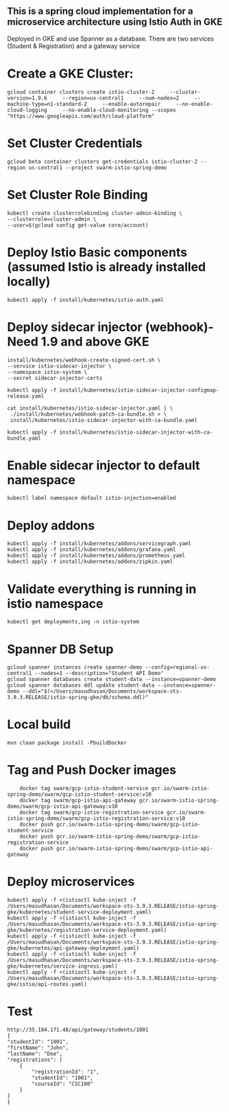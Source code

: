 ## This is a spring cloud implementation for a microservice architecture using Istio Auth in GKE
 Deployed in GKE and use Spanner as a database. There are two services (Student & Registration) and a gateway service

# Create a GKE Cluster: 
	gcloud container clusters create istio-cluster-2     --cluster-version=1.9.6     --region=us-central1     --num-nodes=2     --machine-type=n1-standard-2     --enable-autorepair     --no-enable-cloud-logging     --no-enable-cloud-monitoring --scopes "https://www.googleapis.com/auth/cloud-platform"
# Set Cluster Credentials
	gcloud beta container clusters get-credentials istio-cluster-2 --region us-central1 --project swarm-istio-spring-demo
# 	Set Cluster Role Binding
	kubectl create clusterrolebinding cluster-admin-binding \
    --clusterrole=cluster-admin \
    --user=$(gcloud config get-value core/account)
    
# Deploy Istio Basic components (assumed Istio is already installed locally)
	kubectl apply -f install/kubernetes/istio-auth.yaml
# Deploy sidecar injector (webhook)- Need 1.9 and above GKE
	install/kubernetes/webhook-create-signed-cert.sh \
    --service istio-sidecar-injector \
    --namespace istio-system \
    --secret sidecar-injector-certs

	kubectl apply -f install/kubernetes/istio-sidecar-injector-configmap-release.yaml	

	cat install/kubernetes/istio-sidecar-injector.yaml | \
     ./install/kubernetes/webhook-patch-ca-bundle.sh > \
     install/kubernetes/istio-sidecar-injector-with-ca-bundle.yaml	
	
	kubectl apply -f install/kubernetes/istio-sidecar-injector-with-ca-bundle.yaml
# Enable sidecar injector to default namespace
	kubectl label namespace default istio-injection=enabled	
# Deploy addons
	kubectl apply -f install/kubernetes/addons/servicegraph.yaml
	kubectl apply -f install/kubernetes/addons/grafana.yaml
	kubectl apply -f install/kubernetes/addons/prometheus.yaml
	kubectl apply -f install/kubernetes/addons/zipkin.yaml
	
# 	Validate everything is running in istio namespace
	kubectl get deployments,ing -n istio-system
	
# Spanner DB Setup
	
	gcloud spanner instances create spanner-demo --config=regional-us-central1 --nodes=1 --description="Student API Demo"
	gcloud spanner databases create student-data --instance=spanner-demo
	gcloud spanner databases ddl update student-data --instance=spanner-demo --ddl="$(</Users/masudhasan/Documents/workspace-sts-3.9.3.RELEASE/istio-spring-gke/db/schema.ddl)"
# Local build 
	mvn clean package install -PbuildDocker
# Tag and Push Docker images 
		docker tag swarm/gcp-istio-student-service gcr.io/swarm-istio-spring-demo/swarm/gcp-istio-student-service:v10
		docker tag swarm/gcp-istio-api-gateway gcr.io/swarm-istio-spring-demo/swarm/gcp-istio-api-gateway:v10
		docker tag swarm/gcp-istio-registration-service gcr.io/swarm-istio-spring-demo/swarm/gcp-istio-registration-service:v10
		docker push gcr.io/swarm-istio-spring-demo/swarm/gcp-istio-student-service
		docker push gcr.io/swarm-istio-spring-demo/swarm/gcp-istio-registration-service
		docker push gcr.io/swarm-istio-spring-demo/swarm/gcp-istio-api-gateway
# Deploy microservices
	kubectl apply -f <(istioctl kube-inject -f /Users/masudhasan/Documents/workspace-sts-3.9.3.RELEASE/istio-spring-gke/kubernetes/student-service-deployment.yaml)
	kubectl apply -f <(istioctl kube-inject -f /Users/masudhasan/Documents/workspace-sts-3.9.3.RELEASE/istio-spring-gke/kubernetes/registration-service-deployment.yaml)
	kubectl apply -f <(istioctl kube-inject -f /Users/masudhasan/Documents/workspace-sts-3.9.3.RELEASE/istio-spring-gke/kubernetes/api-gateway-deployment.yaml)
	kubectl apply -f <(istioctl kube-inject -f /Users/masudhasan/Documents/workspace-sts-3.9.3.RELEASE/istio-spring-gke/kubernetes/service-ingress.yaml)
	kubectl apply -f <(istioctl kube-inject -f /Users/masudhasan/Documents/workspace-sts-3.9.3.RELEASE/istio-spring-gke/istio/api-routes.yaml)
	
# Test 
	http://35.184.171.48/api/gateway/students/1001
	{
    "studentId": "1001",
    "firstName": "John",
    "lastName": "Doe",
    "registrations": [
        {
            "registrationId": "1",
            "studentId": "1001",
            "courseId": "CSC100"
        }
    ]
	}
		
	
	
  	
  	